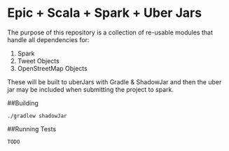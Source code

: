 Epic + Scala + Spark + Uber Jars
================================

The purpose of this repository is a collection of re-usable modules that handle all dependencies for:

1. Spark
1. Tweet Objects
1. OpenStreetMap Objects

These will be built to uberJars with Gradle & ShadowJar and then the uber jar may be included when submitting the project to spark.

##Building
	
	./gradlew shadowJar

##Running Tests

	TODO